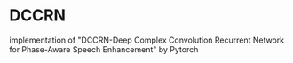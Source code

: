 # DCCRN
implementation of "DCCRN-Deep Complex Convolution Recurrent Network for Phase-Aware Speech Enhancement" by Pytorch